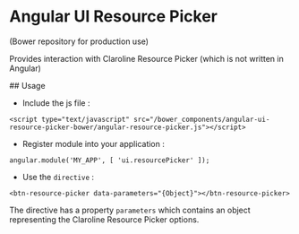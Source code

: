 # Angular UI Resource Picker

(Bower repository for production use)

Provides interaction with Claroline Resource Picker (which is not written in Angular)

## Usage

* Include the js file :

```
<script type="text/javascript" src="/bower_components/angular-ui-resource-picker-bower/angular-resource-picker.js"></script>
```

* Register module into your application :

```
angular.module('MY_APP', [ 'ui.resourcePicker' ]);
```

* Use the `directive` :

```
<btn-resource-picker data-parameters="{Object}"></btn-resource-picker>
```

The directive has a property `parameters` which contains an object representing the Claroline Resource Picker options.